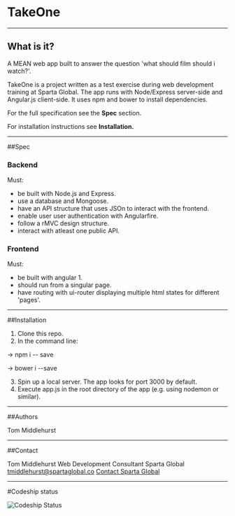 # TakeOne
---------------
## What is it?

A MEAN web app built to answer the question 'what should film should i watch?'.

TakeOne is a project written as a test exercise during web development training at Sparta Global.
The app runs with Node/Express server-side and Angular.js client-side.
It uses npm and bower to install dependencies.

For the full specification see the **Spec** section.

For installation instructions see **Installation.**

-------
##Spec

### Backend
Must:
 - be built with Node.js and Express.
 - use a database and Mongoose.
 - have an API structure that uses JSOn to interact with the frontend.
 - enable user user authentication with Angularfire.
 - follow a rMVC design structure.
 - interact with atleast one public API.

### Frontend
Must:
 - be built with angular 1.
 - should run from a singular page.
 - have routing with ui-router displaying multiple html states for different 'pages'.

--------------
##Installation

1. Clone this repo.
2. In the command line:

  -> npm i -- save

  -> bower i --save
  
3. Spin up a local server. The app looks for port 3000 by default.
4. Execute app.js in the root directory of the app (e.g. using nodemon or similar).

--------
##Authors

Tom Middlehurst

--------
##Contact

Tom Middlehurst
Web Development Consultant
Sparta Global
tmiddlehurst@spartaglobal.co
[Contact Sparta Global](http://spartaglobal.com/contact-us/)

--------------
#Codeship status

![Codeship Status](https://codeship.com/projects/YOUR_PROJECT_UUID/status?branch=master)



